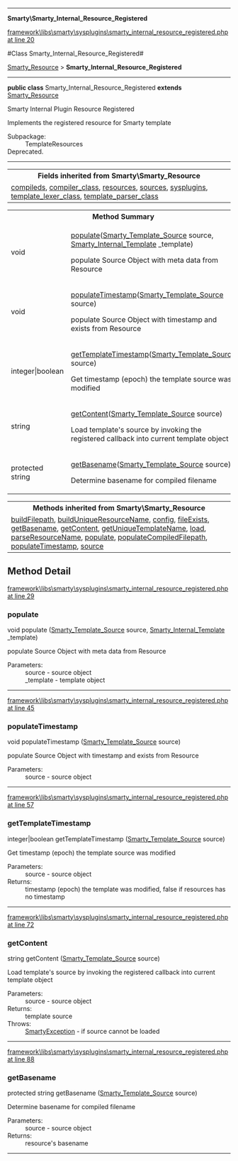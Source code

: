 

- - -

**Smarty\Smarty_Internal_Resource_Registered**


<a href="https://github.com/JeyDotC/Hirudo/blob/master/framework/libs/smarty/sysplugins/smarty_internal_resource_registered.php#L20" target='_blank'>framework\libs\smarty\sysplugins\smarty_internal_resource_registered.php at line 20</a>

#Class Smarty_Internal_Resource_Registered#

<a href="https://github.com/JeyDotC/Hirudo-docs/blob/master/Smarty/Smarty_Resource.md">Smarty_Resource</a>
 &gt; **Smarty_Internal_Resource_Registered**




- - -

<p><strong>public  class</strong> <span>Smarty_Internal_Resource_Registered</span>
<strong>extends</strong> <a href="https://github.com/JeyDotC/Hirudo-docs/blob/master/Smarty/Smarty_Resource.md">Smarty_Resource</a>

</p>

<div class="comment" id="overview_description"><p>Smarty Internal Plugin Resource Registered</p><p>Implements the registered resource for Smarty template</p></div>

<dl>
<dt>Subpackage:</dt>
<dd>TemplateResources</dd>
<dt>Deprecated.</dt>
</dl>


<hr />

<table class="inherit">
<tr><th colspan="2">Fields inherited from Smarty\Smarty_Resource</th></tr>
<tr><td><a href="https://github.com/JeyDotC/Hirudo-docs/blob/master/Smarty/Smarty_Resource.md#compileds">compileds</a>, <a href="https://github.com/JeyDotC/Hirudo-docs/blob/master/Smarty/Smarty_Resource.md#compiler_class">compiler_class</a>, <a href="https://github.com/JeyDotC/Hirudo-docs/blob/master/Smarty/Smarty_Resource.md#resources">resources</a>, <a href="https://github.com/JeyDotC/Hirudo-docs/blob/master/Smarty/Smarty_Resource.md#sources">sources</a>, <a href="https://github.com/JeyDotC/Hirudo-docs/blob/master/Smarty/Smarty_Resource.md#sysplugins">sysplugins</a>, <a href="https://github.com/JeyDotC/Hirudo-docs/blob/master/Smarty/Smarty_Resource.md#template_lexer_class">template_lexer_class</a>, <a href="https://github.com/JeyDotC/Hirudo-docs/blob/master/Smarty/Smarty_Resource.md#template_parser_class">template_parser_class</a></td></tr></table>

<table id="summary_method">
<tr><th colspan="2">Method Summary</th></tr>
<tr>
<td><span class='k'></span> <span class='nx'>void</span></td>
<td class="description"><p class="name"><a href="#populate">populate</a>(<a href="https://github.com/JeyDotC/Hirudo-docs/blob/master/Smarty/Smarty_Template_Source.md">Smarty_Template_Source</a> source, <a href="https://github.com/JeyDotC/Hirudo-docs/blob/master/Smarty/Smarty_Internal_Template.md">Smarty_Internal_Template</a> _template)</p><p class="description">populate Source Object with meta data from Resource</p></td>
</tr>
<tr>
<td><span class='k'></span> <span class='nx'>void</span></td>
<td class="description"><p class="name"><a href="#populatetimestamp">populateTimestamp</a>(<a href="https://github.com/JeyDotC/Hirudo-docs/blob/master/Smarty/Smarty_Template_Source.md">Smarty_Template_Source</a> source)</p><p class="description">populate Source Object with timestamp and exists from Resource</p></td>
</tr>
<tr>
<td><span class='k'></span> <span class='nx'>integer|boolean</span></td>
<td class="description"><p class="name"><a href="#gettemplatetimestamp">getTemplateTimestamp</a>(<a href="https://github.com/JeyDotC/Hirudo-docs/blob/master/Smarty/Smarty_Template_Source.md">Smarty_Template_Source</a> source)</p><p class="description">Get timestamp (epoch) the template source was modified</p></td>
</tr>
<tr>
<td><span class='k'></span> <span class='nx'>string</span></td>
<td class="description"><p class="name"><a href="#getcontent">getContent</a>(<a href="https://github.com/JeyDotC/Hirudo-docs/blob/master/Smarty/Smarty_Template_Source.md">Smarty_Template_Source</a> source)</p><p class="description">Load template's source by invoking the registered callback into current template object</p></td>
</tr>
<tr>
<td><span class='k'>protected </span> <span class='nx'>string</span></td>
<td class="description"><p class="name"><a href="#getbasename">getBasename</a>(<a href="https://github.com/JeyDotC/Hirudo-docs/blob/master/Smarty/Smarty_Template_Source.md">Smarty_Template_Source</a> source)</p><p class="description">Determine basename for compiled filename</p></td>
</tr>
</table>

<table class="inherit">
<tr><th colspan="2">Methods inherited from Smarty\Smarty_Resource</th></tr>
<tr><td><a href="https://github.com/JeyDotC/Hirudo-docs/blob/master/Smarty/Smarty_Resource.md#buildfilepath">buildFilepath</a>, <a href="https://github.com/JeyDotC/Hirudo-docs/blob/master/Smarty/Smarty_Resource.md#builduniqueresourcename">buildUniqueResourceName</a>, <a href="https://github.com/JeyDotC/Hirudo-docs/blob/master/Smarty/Smarty_Resource.md#config">config</a>, <a href="https://github.com/JeyDotC/Hirudo-docs/blob/master/Smarty/Smarty_Resource.md#fileexists">fileExists</a>, <a href="https://github.com/JeyDotC/Hirudo-docs/blob/master/Smarty/Smarty_Resource.md#getbasename">getBasename</a>, <a href="https://github.com/JeyDotC/Hirudo-docs/blob/master/Smarty/Smarty_Resource.md#getcontent">getContent</a>, <a href="https://github.com/JeyDotC/Hirudo-docs/blob/master/Smarty/Smarty_Resource.md#getuniquetemplatename">getUniqueTemplateName</a>, <a href="https://github.com/JeyDotC/Hirudo-docs/blob/master/Smarty/Smarty_Resource.md#load">load</a>, <a href="https://github.com/JeyDotC/Hirudo-docs/blob/master/Smarty/Smarty_Resource.md#parseresourcename">parseResourceName</a>, <a href="https://github.com/JeyDotC/Hirudo-docs/blob/master/Smarty/Smarty_Resource.md#populate">populate</a>, <a href="https://github.com/JeyDotC/Hirudo-docs/blob/master/Smarty/Smarty_Resource.md#populatecompiledfilepath">populateCompiledFilepath</a>, <a href="https://github.com/JeyDotC/Hirudo-docs/blob/master/Smarty/Smarty_Resource.md#populatetimestamp">populateTimestamp</a>, <a href="https://github.com/JeyDotC/Hirudo-docs/blob/master/Smarty/Smarty_Resource.md#source">source</a></td></tr></table>

<h2 id="detail_method">Method Detail</h2>

<a href="https://github.com/JeyDotC/Hirudo/blob/master/framework/libs/smarty/sysplugins/smarty_internal_resource_registered.php#L29" target='_blank'>framework\libs\smarty\sysplugins\smarty_internal_resource_registered.php at line 29</a>

<h3 id="populate()">populate</h3>
<span class='k'></span> <span class='nx'>void</span> <span class='nf'>populate</span> (<a href="https://github.com/JeyDotC/Hirudo-docs/blob/master/Smarty/Smarty_Template_Source.md">Smarty_Template_Source</a> source, <a href="https://github.com/JeyDotC/Hirudo-docs/blob/master/Smarty/Smarty_Internal_Template.md">Smarty_Internal_Template</a> _template)

<div class="details">
<p>populate Source Object with meta data from Resource</p><dl>
<dt>Parameters:</dt>
<dd>source - source object</dd>
<dd>_template - template object</dd>
</dl>

</div>

- - -


<a href="https://github.com/JeyDotC/Hirudo/blob/master/framework/libs/smarty/sysplugins/smarty_internal_resource_registered.php#L45" target='_blank'>framework\libs\smarty\sysplugins\smarty_internal_resource_registered.php at line 45</a>

<h3 id="populateTimestamp()">populateTimestamp</h3>
<span class='k'></span> <span class='nx'>void</span> <span class='nf'>populateTimestamp</span> (<a href="https://github.com/JeyDotC/Hirudo-docs/blob/master/Smarty/Smarty_Template_Source.md">Smarty_Template_Source</a> source)

<div class="details">
<p>populate Source Object with timestamp and exists from Resource</p><dl>
<dt>Parameters:</dt>
<dd>source - source object</dd>
</dl>

</div>

- - -


<a href="https://github.com/JeyDotC/Hirudo/blob/master/framework/libs/smarty/sysplugins/smarty_internal_resource_registered.php#L57" target='_blank'>framework\libs\smarty\sysplugins\smarty_internal_resource_registered.php at line 57</a>

<h3 id="getTemplateTimestamp()">getTemplateTimestamp</h3>
<span class='k'></span> <span class='nx'>integer|boolean</span> <span class='nf'>getTemplateTimestamp</span> (<a href="https://github.com/JeyDotC/Hirudo-docs/blob/master/Smarty/Smarty_Template_Source.md">Smarty_Template_Source</a> source)

<div class="details">
<p>Get timestamp (epoch) the template source was modified</p><dl>
<dt>Parameters:</dt>
<dd>source - source object</dd>
<dt>Returns:</dt>
<dd>timestamp (epoch) the template was modified, false if resources has no timestamp</dd>
</dl>

</div>

- - -


<a href="https://github.com/JeyDotC/Hirudo/blob/master/framework/libs/smarty/sysplugins/smarty_internal_resource_registered.php#L72" target='_blank'>framework\libs\smarty\sysplugins\smarty_internal_resource_registered.php at line 72</a>

<h3 id="getContent()">getContent</h3>
<span class='k'></span> <span class='nx'>string</span> <span class='nf'>getContent</span> (<a href="https://github.com/JeyDotC/Hirudo-docs/blob/master/Smarty/Smarty_Template_Source.md">Smarty_Template_Source</a> source)

<div class="details">
<p>Load template's source by invoking the registered callback into current template object</p><dl>
<dt>Parameters:</dt>
<dd>source - source object</dd>
<dt>Returns:</dt>
<dd>template source</dd>
<dt>Throws:</dt>
<dd><a href="../smarty/smartyexception.html">SmartyException</a> - if source cannot be loaded</dd>
</dl>

</div>

- - -


<a href="https://github.com/JeyDotC/Hirudo/blob/master/framework/libs/smarty/sysplugins/smarty_internal_resource_registered.php#L88" target='_blank'>framework\libs\smarty\sysplugins\smarty_internal_resource_registered.php at line 88</a>

<h3 id="getBasename()">getBasename</h3>
<span class='k'>protected </span> <span class='nx'>string</span> <span class='nf'>getBasename</span> (<a href="https://github.com/JeyDotC/Hirudo-docs/blob/master/Smarty/Smarty_Template_Source.md">Smarty_Template_Source</a> source)

<div class="details">
<p>Determine basename for compiled filename</p><dl>
<dt>Parameters:</dt>
<dd>source - source object</dd>
<dt>Returns:</dt>
<dd>resource's basename</dd>
</dl>

</div>

- - -

